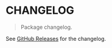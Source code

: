 # CHANGELOG

> Package changelog.

See [GitHub Releases](https://github.com/stdlib-js/stats-base-sstdevtk/releases) for the changelog.